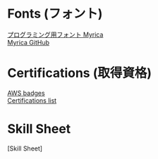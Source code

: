 # Fonts (フォント)  
[プログラミング用フォント Myrica](https://myrica.estable.jp/)  
[Myrica GitHub](https://github.com/tomokuni/Myrica)  

  
# Certifications (取得資格)  
[AWS badges](https://www.credly.com/users/tomokuni-sekiya/badges)  
[Certifications list](https://1drv.ms/x/s!AhO5VeFzguBkgZVR9KpNu_DoO_I07w?e=JndUzP)  


# Skill Sheet
[Skill Sheet]

  
<!--
**tomokuni/tomokuni** is a ✨ _special_ ✨ repository because its `README.md` (this file) appears on your GitHub profile.

Here are some ideas to get you started:

- 🔭 I’m currently working on ...
- 🌱 I’m currently learning ...
- 👯 I’m looking to collaborate on ...
- 🤔 I’m looking for help with ...
- 💬 Ask me about ...
- 📫 How to reach me: ...
- 😄 Pronouns: ...
- ⚡ Fun fact: ...
-->
